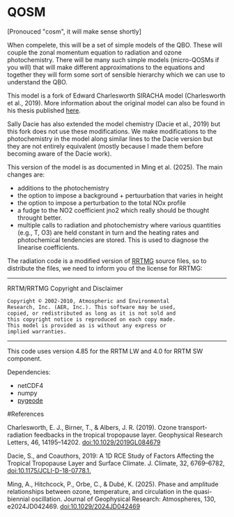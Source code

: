 # QOSM

[Pronouced "cosm", it will make sense shortly]

When compelete, this will be a set of simple models of the QBO. These will couple the 
zonal momentum equation to radiation and ozone photochemistry. There will be
many such simple models (micro-QOSMs if you will) that will make
different approximations to the equations and together they will form some sort
of sensible hierarchy which we can use to understand the QBO.

This model is a fork of Edward Charlesworth SIRACHA model (Charlesworth et al., 2019).
More information about the original model can also be found in his thesis published 
[here](https://api.mountainscholar.org/server/api/core/bitstreams/e9e84e9f-2bbd-49e3-85a8-25bf547b5a46/content).

Sally Dacie has also extended the model chemistry (Dacie et al., 2019) but this fork
does not use these modifications. We make modifications to the photochemistry in the model
along similar lines to the Dacie version but they are not entirely equivalent (mostly
because I made them before becoming aware of the Dacie work).

This version of the model is as documented in Ming et al. (2025). The main changes are:
- additions to the photochemistry
- the option to impose a background + pertuurbation that varies in height
- the option to impose a perturbation to the total NOx profile
- a fudge to the NO2 coefficient jno2 which really should be thought throught better.
- multiple calls to radiation and photochemistry where various quantities  (e.g., T, O3)
are held constant in turn and the heating rates and photochemical tendencies are stored.
This is used to diagnose the linearise coefficients.

The radiation code is a modified version of [RRTMG](http://rtweb.aer.com/rrtm_frame.html)
source files, so to distribute the files, we need to inform you of the license for RRTMG:

-----------------------------------------------------------------------
RRTM/RRTMG Copyright and Disclaimer

    Copyright © 2002-2010, Atmospheric and Environmental 
    Research, Inc. (AER, Inc.). This software may be used, 
    copied, or redistributed as long as it is not sold and 
    this copyright notice is reproduced on each copy made. 
    This model is provided as is without any express or 
    implied warranties. 
-----------------------------------------------------------------------

This code uses version 4.85 for the RRTM LW and 4.0 for RRTM SW component.

Dependencies:
- netCDF4
- numpy
- [pygeode](https://pygeode.github.io/index.html)

#References

Charlesworth, E. J., Birner, T., & Albers, J. R. (2019). Ozone transport-radiation feedbacks in the tropical tropopause layer. Geophysical Research Letters, 46, 14195–14202. [doi:10.1029/2019GL084679](https://doi.org/10.1029/2019GL084679)

Dacie, S., and Coauthors, 2019: A 1D RCE Study of Factors Affecting the Tropical Tropopause Layer and Surface Climate. J. Climate, 32, 6769–6782, [doi:10.1175/JCLI-D-18-0778.1.](https://doi.org/10.1175/JCLI-D-18-0778.1.)

Ming, A., Hitchcock, P., Orbe, C., & Dubé, K. (2025). Phase and amplitude relationships between ozone, temperature, and circulation in the quasi-biennial oscillation. Journal of Geophysical Research: Atmospheres, 130, e2024JD042469. [doi:10.1029/2024JD042469](https://doi.org/10.1029/2024JD042469)




